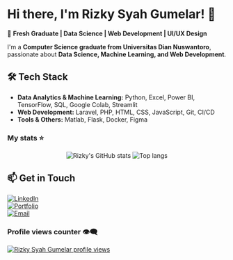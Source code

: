 # Hi there, I'm Rizky Syah Gumelar! 👋  

🚀 **Fresh Graduate | Data Science | Web Development | UI/UX Design**  

I'm a **Computer Science graduate from Universitas Dian Nuswantoro**, passionate about **Data Science, Machine Learning, and Web Development**. 

## 🛠️ Tech Stack  
- **Data Analytics & Machine Learning:** Python, Excel, Power BI, TensorFlow, SQL, Google Colab, Streamlit  
- **Web Development:** Laravel, PHP, HTML, CSS, JavaScript, Git, CI/CD  
- **Tools & Others:** Matlab, Flask, Docker, Figma  

### My stats ⭐
<div align="center">
<img alt="Rizky's GitHub stats" src="https://github-readme-stats.vercel.app/api?username=rizky-gumelar&show_icons=true&theme=transparent"/>
<img alt="Top langs" src="https://github-readme-stats.vercel.app/api/top-langs/?username=rizky-gumelar&layout=compact&langs_count=8&exclude_repo=Fall-Detection-Classification,Bengkod-Data-Analyst"/>
</div>

## 📫 Get in Touch  
[![LinkedIn](https://img.shields.io/badge/LinkedIn-Connect-blue?style=flat&logo=linkedin)](https://www.linkedin.com/in/rizky-syah-gumelar)  
[![Portfolio](https://img.shields.io/badge/Portfolio-Visit-green?style=flat&logo=github)](https://rizky-gumelar.github.io)  
[![Email](https://img.shields.io/badge/Email-Contact-red?style=flat&logo=gmail)](mailto:rizkysyah73@gmail.com)  


### Profile views counter 👁️‍🗨️
[![Rizky Syah Gumelar profile views](https://u8views.com/api/v1/github/profiles/91964713/views/day-week-month-total-count.svg)](https://u8views.com/github/rizky-gumelar)
